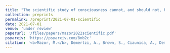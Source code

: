 ```yaml
---
title: "The scientific study of consciousness cannot, and should not, be morally neutral"
collection: preprints
permalink: /preprint/2021-07-01-scientific
date: 2021-07-01
venue: 'under review'
paperurl: '/files/papers/mazor2022scientific.pdf'
psyarxiv: 'https://psyarxiv.com/8nb2c'
citation: '<b>Mazor, M.</b>, Demertzi, A., Brown, S., Ciaunica, A., Demertzi, A., Fahrenfort, J. J., Faivre, N., Francken, J., Lamy, D., Lenggenhager, B., Moutoussis, M., Nizzi, M., Salomon, R., Soto, D., Stein, T., & Lubianker, N. (2022). The scientific study of consciousness cannot, and should not, be morally neutral. <i>PsyArXiv</i>'
---
```


